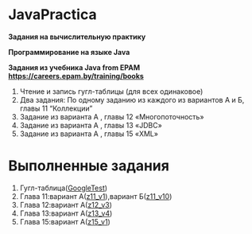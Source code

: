 # JavaPractica


> 
**Задания на вычислительную практику**
> 
**Программирование на языке Java**
>
**Задания из учебника Java from EPAM https://careers.epam.by/training/books**
1. Чтение и запись гугл-таблицы (для всех одинаковое)
2. Два задания: По одному заданию из каждого из вариантов А и Б, главы 11 “Коллекции”
3. Задание из варианта А , главы 12 «Многопоточность»
4. Задание из варианта А , главы 13 «JDBC»
5. Задание из варианта А , главы 15 «XML»

# Выполненные задания
1. Гугл-таблица([GoogleTest](https://github.com/dnlrknts/JavaPractica/tree/main/GoogleTest))
2. Глава 11:вариант А([z11_v1](https://github.com/dnlrknts/JavaPractica/tree/main/z11_v1)),вариант Б([z11_v10](https://github.com/dnlrknts/JavaPractica/tree/main/z11_v10))
3. Глава 12:вариант А([z12_v3](https://github.com/dnlrknts/JavaPractica/tree/main/z12_v3))
4. Глава 13:вариант А([z13_v4](https://github.com/dnlrknts/JavaPractica/tree/main/z13_v4))
5. Глава 15:вариант А([z15_v1](https://github.com/dnlrknts/JavaPractica/tree/main/z15_v1))
